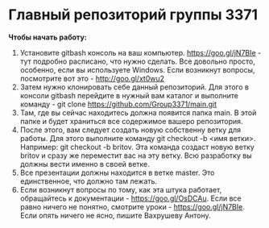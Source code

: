 # Главный репозиторий группы 3371
**Чтобы начать работу:**
1) Установите gitbash консоль на ваш компьютер. https://goo.gl/jN7BIe - тут подробно расписано, что нужно сделать. Все довольно просто, особенно, если вы используете Windows. Если возникнут вопросы, посмотрите вот это - http://goo.gl/xt0wu2 
2) Затем нужно клонировать себе данный репозиторий. Для этого в консоли gitbash перейдите в нужный вам каталог и выполните команду - git clone https://github.com/Group3371/main.git
3) Там, где вы сейчас находитесь должна появится папка main. В этой папке и будет храниться все содержимое вашеро репозитория.
4) После этого, вам следует создать новую собственну ветку для работы. Для этого выполните команду git checkout -b <имя ветки>. Например: git checkout -b britov. Эта команда создаст новую ветку britov и сразу же переместит вас на эту ветку. Всю разработку вы должны вести именно в своей ветке.
5) Все презентации должны находится в ветке master. Это единственное, что должно там лежать.
6) Если возникнут вопросы по тому, как эта штука работает, обращайтесь к документации - https://goo.gl/OsDCAu. Если все равно ничего не понятно, смотрите уроки - https://goo.gl/jN7BIe. Если опять ничего не ясно, пишите Вахрушеву Антону.